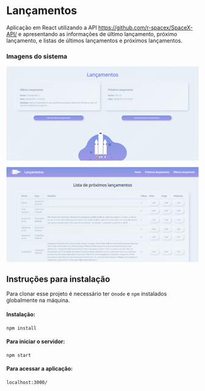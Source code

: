 # **Lançamentos**



Aplicação em React utilizando a API https://github.com/r-spacex/SpaceX-API/ e apresentando as informações de último lançamento, próximo lançamento, e listas de últimos lançamentos e próximos lançamentos.



### **Imagens do sistema**

![](https://github.com/biachiarelli/desafio-lancamentos/blob/main/img-1.png)

![](https://github.com/biachiarelli/desafio-lancamentos/blob/main/img-2.png)

## **Instruções para instalação**



Para clonar esse projeto é necessário ter o`node` e `npm` instalados globalmente na máquina. 



#### Instalação:

```
npm install
```



#### Para iniciar o servidor:

```
npm start
```



#### Para acessar a aplicação:

```
localhost:3000/
```




